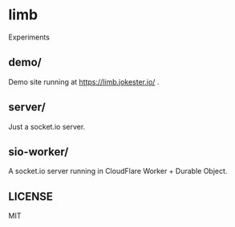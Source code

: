 # limb

Experiments 

## demo/

Demo site running at https://limb.jokester.io/ .

## server/

Just a socket.io server.

## sio-worker/

A socket.io server running in CloudFlare Worker + Durable Object.

## LICENSE

MIT
